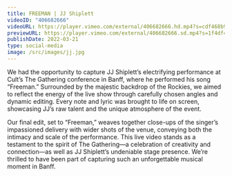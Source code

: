 ```yaml
---
title: FREEMAN | JJ Shiplett
videoID: "406682666"
videoURL: https://player.vimeo.com/external/406682666.hd.mp4?s=cdf468b9b4d090631dc94b35329c6467fce8a56b&profile_id=175
previewURL: https://player.vimeo.com/external/406682666.sd.mp4?s=1f4df44f0722a719bbea0eb836341f9ada022042&profile_id=165
publishDate: 2022-03-21
type: social-media
image: /src/images/jj.jpg
---
```

We had the opportunity to capture JJ Shiplett’s electrifying performance at Cult’s The Gathering conference in Banff, where he performed his song “Freeman.” Surrounded by the majestic backdrop of the Rockies, we aimed to reflect the energy of the live show through carefully chosen angles and dynamic editing. Every note and lyric was brought to life on screen, showcasing JJ’s raw talent and the unique atmosphere of the event.

Our final edit, set to “Freeman,” weaves together close-ups of the singer’s impassioned delivery with wider shots of the venue, conveying both the intimacy and scale of the performance. This live video stands as a testament to the spirit of The Gathering—a celebration of creativity and connection—as well as JJ Shiplett’s undeniable stage presence. We’re thrilled to have been part of capturing such an unforgettable musical moment in Banff.
